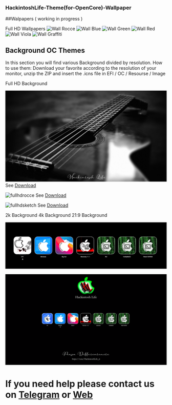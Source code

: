### HackintoshLife-Theme(for-OpenCore)-Wallpaper

##Walpapers ( working in progress )

Full HD Wallpapers
![Wall Rocce](./Wallpaper/fullhdrocce.png)
![Wall Blue](./Wallpaper/Wall%20Blue.png)
![Wall Green](./Wallpaper/Wall%20Green.png)
![Wall Red](./Wallpaper/Wall%20Red.png)
![Wall Viola](./Wallpaper/Wall%20Viola_.png)
![Wall Graffiti](./Wallpaper/Wallpaper%20Graffiti.png)

## Background OC Themes

In this section you will find various Background divided by resolution.
How to use them: Download your favorite according to the resolution of your monitor, unzip the ZIP and insert the .icns file in EFI / OC / Resourse / Image

Full HD Background

![fullhdchitarra](./Screenshot/fullhdchitarra.png)
See [Download](https://github.com/Hackintoshlifeit/OC-Theme-HackintoshLife/blob/master/Background/fullhdchitarra.zip)

![fullhdrocce](./Screenshot/fullhdrocce.png)
See [Download](https://github.com/Hackintoshlifeit/OC-Theme-HackintoshLife/blob/master/Background/fullhdrocce.zip)

![fullhdsketch](./Screenshot/fullhdsketch.png)
See [Download](https://github.com/Hackintoshlifeit/OC-Theme-HackintoshLife/blob/master/Background/fullhdsketch.zip)

2k Background
4k Background
21:9 Background

![infodp1](./Screenshot/1.png)

![infodp1](./Screenshot/2.png)

# If you need help please contact us on [Telegram](https://t.me/HackintoshLife_it) or [Web](https://www.hackintoshlife.it/)

